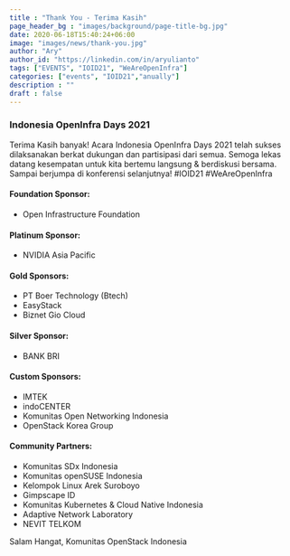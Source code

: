 ```yaml
---
title : "Thank You - Terima Kasih"
page_header_bg : "images/background/page-title-bg.jpg"
date: 2020-06-18T15:40:24+06:00
image: "images/news/thank-you.jpg"
author: "Ary"
author_id: "https://linkedin.com/in/aryulianto"
tags: ["EVENTS", "IOID21", "WeAreOpenInfra"]
categories: ["events", "IOID21","anually"]
description : ""
draft : false
---
```

### Indonesia OpenInfra Days 2021 

Terima Kasih banyak!
Acara Indonesia OpenInfra Days 2021 telah sukses dilaksanakan berkat dukungan dan partisipasi dari semua. Semoga lekas datang kesempatan untuk kita bertemu langsung & berdiskusi bersama. Sampai berjumpa di konferensi selanjutnya! #IOID21 #WeAreOpenInfra

#### Foundation Sponsor:
- Open Infrastructure Foundation

#### Platinum Sponsor:
- NVIDIA Asia Pacific

#### Gold Sponsors:
- PT Boer Technology (Btech)
- EasyStack
- Biznet Gio Cloud

#### Silver Sponsor:
- BANK BRI

#### Custom Sponsors:
- IMTEK
- indoCENTER
- Komunitas Open Networking Indonesia
- OpenStack Korea Group

#### Community Partners:
- Komunitas SDx Indonesia
- Komunitas openSUSE Indonesia
- Kelompok Linux Arek Suroboyo
- Gimpscape ID
- Komunitas Kubernetes & Cloud Native Indonesia
- Adaptive Network Laboratory
- NEVIT TELKOM

Salam Hangat, Komunitas OpenStack Indonesia

